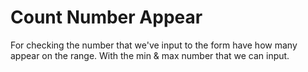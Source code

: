 # Count Number Appear

For checking the number that we've input to the form have how many appear on the range. With the min & max number that we can input.